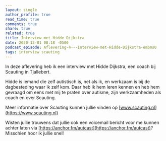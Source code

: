 ```yaml
---
layout: single
author_profile: true
read_time: true
comments: true
share: true
related: true
title: Interview met Hidde Dijkstra
date: 2020-12-01 08:18 -0500
podcast_episode: Aflevering-4---Interview-met-Hidde-Dijkstra-embms0
tags: interview scauting
---
```

In deze aflevering heb ik een interview met Hidde Dijkstra, een coach bij Scauting in Tjallebert.

Hidde is iemand die zelf autistisch is, net als ik, en werkzaam is bij de dagbesteding waar ik zelf kom. Daar heb ik hem leren kennen en heb hem gevraagd om eens met mij te praten over autisme, zijn werkzaamheden als coach en over Scauting.

Meer informatie over Scauting kunnen jullie vinden op [www.scauting.nl](https://www.scauting.nl)

Wisten jullie trouwens dat jullie ook een voicemail bericht voor me kunnen achter laten via [https://anchor.fm/autcast](https://anchor.fm/autcast)? Misschien hoor ik jullie snel!

